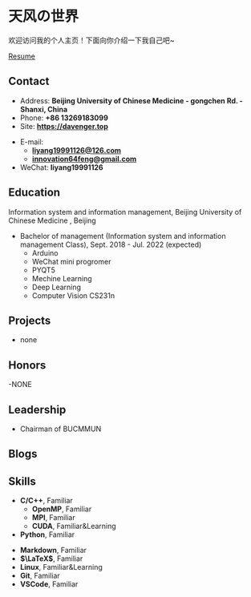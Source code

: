# 天风の世界

欢迎访问我的个人主页！下面向你介绍一下我自己吧\~

[Resume](https://innovation64.github.io/ly.pdf)

<!-- .slide -->

## Contact

- Address: **Beijing University of Chinese Medicine - gongchen  Rd. - Shanxi, China**
- Phone: **+86 13269183099**
- Site: **<https://davenger.top>**

<!-- .slide vertical=true -->

- E-mail:
  - **[liyang19991126@126.com](mailto:liyang19991126@126.com)**
  - **[innovation64feng@gmail.com](mailto:innovation64feng@gmail.com)**
- WeChat: **liyang19991126**

<!-- .slide -->

## Education

<!-- .slide vertical=true -->

Information system and information management, Beijing University of Chinese Medicine , Beijing

- Bachelor of management (Information system and information management Class), Sept. 2018 - Jul. 2022 (expected)
  - Arduino
  - WeChat mini progromer
  - PYQT5
  - Mechine Learning
  - Deep Learning
  - Computer Vision CS231n

<!-- .slide -->

## Projects

<!-- .slide vertical=true -->

- none
<!-- .slide -->

## Honors

-NONE

<!-- .slide -->

## Leadership

- Chairman of BUCMMUN

<!-- .slide -->

## Blogs


<!-- .slide -->

## Skills

<!-- .slide vertical=true -->

- **C/C++**, Familiar
  - **OpenMP**, Familiar
  - **MPI**, Familiar
  - **CUDA**, Familiar&Learning
- **Python**, Familiar

<!-- .slide vertical=true -->

- **Markdown**, Familiar
- **$\LaTeX$**, Familiar
- **Linux**, Familiar&Learning
- **Git**, Familiar
- **VSCode**, Familiar
